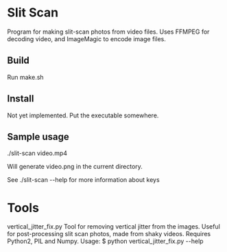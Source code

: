Slit Scan
=========

Program for making slit-scan photos from video files.
Uses FFMPEG for decoding video, and ImageMagic to encode image files.

Build
-----

Run make.sh


Install
-------

Not yet implemented. Put the executable somewhere.


Sample usage
------------

./slit-scan video.mp4

Will generate video.png in the current directory.

See ./slit-scan --help for more information about keys


Tools
=====

vertical_jitter_fix.py
   Tool for removing vertical jitter from the images.
   Useful for post-processing slit scan photos, made from shaky videos.
   Requires Python2, PIL and Numpy.
   Usage: 
   $ python vertical_jitter_fix.py --help
